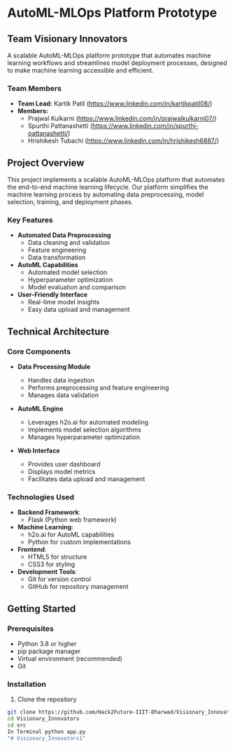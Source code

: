 # AutoML-MLOps Platform Prototype

## Team Visionary Innovators

A scalable AutoML-MLOps platform prototype that automates machine learning workflows and streamlines model deployment processes, designed to make machine learning accessible and efficient.

### Team Members
- **Team Lead:** Kartik Patil  (https://www.linkedin.com/in/kartikpatil08/)
- **Members:**
  - Prajwal Kulkarni  (https://www.linkedin.com/in/prajwalkulkarni07/)
  - Spurthi Pattanashetti (https://www.linkedin.com/in/spurthi-pattanashetti/)  
  - Hrishikesh Tubachi  (https://www.linkedin.com/in/hrishikesh6887/)

## Project Overview

This project implements a scalable AutoML-MLOps platform that automates the end-to-end machine learning lifecycle. Our platform simplifies the machine learning process by automating data preprocessing, model selection, training, and deployment phases.

### Key Features
- **Automated Data Preprocessing**
  - Data cleaning and validation
  - Feature engineering
  - Data transformation
- **AutoML Capabilities**
  - Automated model selection
  - Hyperparameter optimization
  - Model evaluation and comparison
- **User-Friendly Interface**
  - Real-time model insights
  - Easy data upload and management

## Technical Architecture

### Core Components
- **Data Processing Module**
  - Handles data ingestion
  - Performs preprocessing and feature engineering
  - Manages data validation
- **AutoML Engine**
  - Leverages h2o.ai for automated modeling
  - Implements model selection algorithms
  - Manages hyperparameter optimization

- **Web Interface**
  - Provides user dashboard
  - Displays model metrics
  - Facilitates data upload and management

### Technologies Used
- **Backend Framework**: 
  - Flask (Python web framework)
- **Machine Learning**: 
  - h2o.ai for AutoML capabilities
  - Python for custom implementations
- **Frontend**: 
  - HTML5 for structure
  - CSS3 for styling
- **Development Tools**:
  - Git for version control
  - GitHub for repository management

## Getting Started

### Prerequisites
- Python 3.8 or higher
- pip package manager
- Virtual environment (recommended)
- Git

### Installation

1. Clone the repository
```bash
git clone https://github.com/Hack2Future-IIIT-Dharwad/Visionary_Innovators.git
cd Visionary_Innovators
cd src
In Terminal python app.py
"# Visionary_Innovators1" 
